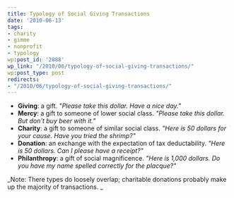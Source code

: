 ```yaml
---
title: Typology of Social Giving Transactions
date: '2010-06-13'
tags:
- charity
- gimme
- nonprofit
- typology
wp:post_id: '2088'
wp_link: "/2010/06/typology-of-social-giving-transactions/"
wp:post_type: post
redirects:
- "/2010/06/typology-of-social-giving-transactions/"
---
```


- **Giving**: a gift. _"Please take this dollar. Have a nice day."_
- **Mercy**: a gift to someone of lower social class. _"Please take this dollar. But don't buy beer with it."_
- **Charity**: a gift to someone of similar social class. _"Here is 50 dollars for your cause. Have you tried the shrimp?"_
- **Donation**: an exchange with the expectation of tax deductability. _"Here is 50 dollars. Can I please have a receipt?"_
- **Philanthropy**: a gift of social magnificence. _"Here is 1,000 dollars. Do you have my name spelled correctly for the placque?"_

_Note: There types do loosely overlap; charitable donations probably make up the majority of transactions. _
